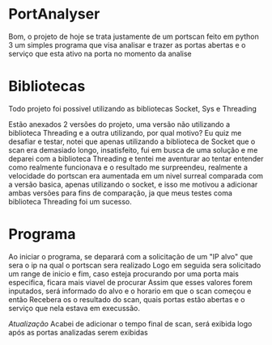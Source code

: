 # PortAnalyser
Bom, o projeto de hoje se trata justamente de um portscan feito em python 3
um simples programa que visa analisar e trazer as portas abertas e o serviço que esta ativo na porta no momento da analise

# Bibliotecas
Todo projeto foi possivel utilizando as bibliotecas Socket, Sys e Threading  
  
Estão anexados 2 versões do projeto, uma versão não utilizando a biblioteca Threading e a outra utilizando, por qual motivo?
Eu quiz me desafiar e testar, notei que apenas utilizando a biblioteca de Socket que o scan era demasiado longo, insatisfeito, fui em busca de uma solução e me deparei com a biblioteca Threading e tentei me aventurar ao tentar entender como realmente funcionava e o resultado me surpreendeu, realmente a velocidade do portscan era aumentada em um nivel surreal comparada com a versão basica, apenas utilizando o socket, e isso me motivou a adicionar ambas versões para fins de comparação, ja que meus testes coma biblioteca Threading foi um sucesso.

# Programa
Ao iniciar o programa, se deparará com a solicitação de um  "IP alvo" que sera o ip na qual o portscan sera realizado
Logo em seguida sera solicitado um range de inicio e fim, caso esteja procurando por uma porta mais especifica, ficara mais viavel de procurar
Assim que esses valores forem inputados, será informado do alvo e o horario em que o scan começou
e então Recebera os o resultado do scan, quais portas estão abertas e o serviço que nela estava em execussão.

_Atualização_
Acabei de adicionar o tempo final de scan, será exibida logo após as portas analizadas serem exibidas

